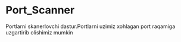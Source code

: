 # Port_Scanner
Portlarni skanerlovchi dastur.Portlarni uzimiz xohlagan port raqamiga uzgartirib olishimiz mumkin
